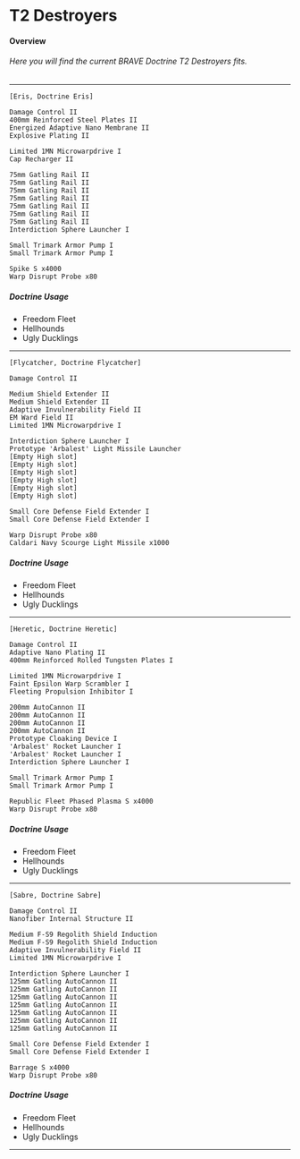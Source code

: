 # T2 Destroyers
#### Overview
###### Here you will find the current BRAVE Doctrine T2 Destroyers fits.
---
```
[Eris, Doctrine Eris]

Damage Control II
400mm Reinforced Steel Plates II
Energized Adaptive Nano Membrane II
Explosive Plating II

Limited 1MN Microwarpdrive I
Cap Recharger II

75mm Gatling Rail II
75mm Gatling Rail II
75mm Gatling Rail II
75mm Gatling Rail II
75mm Gatling Rail II
75mm Gatling Rail II
75mm Gatling Rail II
Interdiction Sphere Launcher I

Small Trimark Armor Pump I
Small Trimark Armor Pump I

Spike S x4000
Warp Disrupt Probe x80
```
##### Doctrine Usage
* Freedom Fleet
* Hellhounds
* Ugly Ducklings
---
```
[Flycatcher, Doctrine Flycatcher]

Damage Control II

Medium Shield Extender II
Medium Shield Extender II
Adaptive Invulnerability Field II
EM Ward Field II
Limited 1MN Microwarpdrive I

Interdiction Sphere Launcher I
Prototype 'Arbalest' Light Missile Launcher
[Empty High slot]
[Empty High slot]
[Empty High slot]
[Empty High slot]
[Empty High slot]
[Empty High slot]

Small Core Defense Field Extender I
Small Core Defense Field Extender I

Warp Disrupt Probe x80
Caldari Navy Scourge Light Missile x1000
```
##### Doctrine Usage
* Freedom Fleet
* Hellhounds
* Ugly Ducklings
---
```
[Heretic, Doctrine Heretic]

Damage Control II
Adaptive Nano Plating II
400mm Reinforced Rolled Tungsten Plates I

Limited 1MN Microwarpdrive I
Faint Epsilon Warp Scrambler I
Fleeting Propulsion Inhibitor I

200mm AutoCannon II
200mm AutoCannon II
200mm AutoCannon II
200mm AutoCannon II
Prototype Cloaking Device I
'Arbalest' Rocket Launcher I
'Arbalest' Rocket Launcher I
Interdiction Sphere Launcher I

Small Trimark Armor Pump I
Small Trimark Armor Pump I

Republic Fleet Phased Plasma S x4000
Warp Disrupt Probe x80
```
##### Doctrine Usage
* Freedom Fleet
* Hellhounds
* Ugly Ducklings
---
```
[Sabre, Doctrine Sabre]

Damage Control II
Nanofiber Internal Structure II

Medium F-S9 Regolith Shield Induction
Medium F-S9 Regolith Shield Induction
Adaptive Invulnerability Field II
Limited 1MN Microwarpdrive I

Interdiction Sphere Launcher I
125mm Gatling AutoCannon II
125mm Gatling AutoCannon II
125mm Gatling AutoCannon II
125mm Gatling AutoCannon II
125mm Gatling AutoCannon II
125mm Gatling AutoCannon II
125mm Gatling AutoCannon II

Small Core Defense Field Extender I
Small Core Defense Field Extender I

Barrage S x4000
Warp Disrupt Probe x80
```
##### Doctrine Usage
* Freedom Fleet
* Hellhounds
* Ugly Ducklings
---
